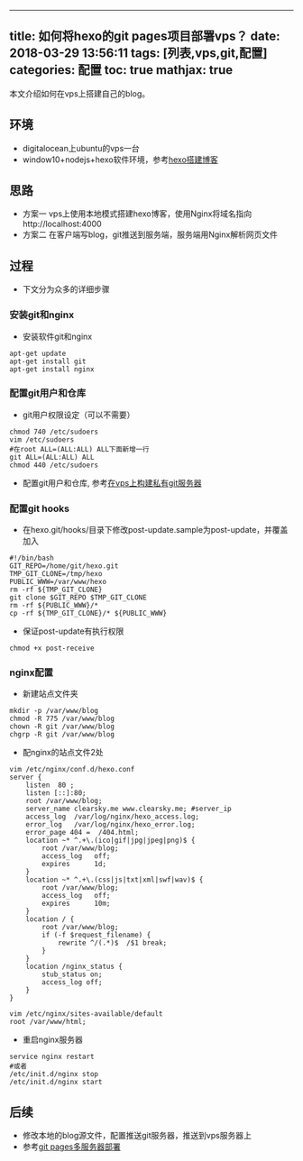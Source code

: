 
---
title: 如何将hexo的git pages项目部署vps？
date: 2018-03-29 13:56:11
tags: [列表,vps,git,配置]
categories: 配置
toc: true
mathjax: true
---
本文介绍如何在vps上搭建自己的blog。
<!-- more -->

## 环境
- digitalocean上ubuntu的vps一台
- window10+nodejs+hexo软件环境，参考[hexo搭建博客](https://leebin.top/2018/03/27/%E4%BD%BF%E7%94%A8github%20pages%E5%92%8Chexo%E6%90%AD%E5%BB%BA%E8%87%AA%E5%B7%B1%E7%9A%84%E5%8D%9A%E5%AE%A2/)

## 思路
- 方案一 vps上使用本地模式搭建hexo博客，使用Nginx将域名指向 http://localhost:4000
- 方案二 在客户端写blog，git推送到服务端，服务端用Nginx解析网页文件

## 过程
- 下文分为众多的详细步骤

### 安装git和nginx
- 安装软件git和nginx
```
apt-get update
apt-get install git
apt-get install nginx
```

### 配置git用户和仓库
- git用户权限设定（可以不需要）
```
chmod 740 /etc/sudoers
vim /etc/sudoers
#在root ALL=(ALL:ALL) ALL下面新增一行
git ALL=(ALL:ALL) ALL
chmod 440 /etc/sudoers
```
- 配置git用户和仓库, 参考[在vps上构建私有git服务器](https://leebin.top/2018/03/27/%E5%A6%82%E4%BD%95%E5%88%A9%E7%94%A8ubuntu%E5%AE%9E%E7%8E%B0%E7%A7%81%E6%9C%89git%E6%9C%8D%E5%8A%A1%E7%AB%AF-%E9%99%84ssh%E6%93%8D%E4%BD%9C%EF%BC%9F/)

### 配置git hooks
- 在hexo.git/hooks/目录下修改post-update.sample为post-update，并覆盖加入
```
#!/bin/bash
GIT_REPO=/home/git/hexo.git
TMP_GIT_CLONE=/tmp/hexo
PUBLIC_WWW=/var/www/hexo
rm -rf ${TMP_GIT_CLONE}
git clone $GIT_REPO $TMP_GIT_CLONE
rm -rf ${PUBLIC_WWW}/*
cp -rf ${TMP_GIT_CLONE}/* ${PUBLIC_WWW}
```
- 保证post-update有执行权限
```
chmod +x post-receive
```

### nginx配置
- 新建站点文件夹
```
mkdir -p /var/www/blog
chmod -R 775 /var/www/blog
chown -R git /var/www/blog
chgrp -R git /var/www/blog
```
- 配nginx的站点文件2处
```
vim /etc/nginx/conf.d/hexo.conf
server {
    listen  80 ;
    listen [::]:80;
    root /var/www/blog;
    server_name clearsky.me www.clearsky.me; #server_ip
    access_log  /var/log/nginx/hexo_access.log;
    error_log   /var/log/nginx/hexo_error.log;
    error_page 404 =  /404.html;
    location ~* ^.+\.(ico|gif|jpg|jpeg|png)$ {
        root /var/www/blog;
        access_log   off;
        expires      1d;
    }
    location ~* ^.+\.(css|js|txt|xml|swf|wav)$ {
        root /var/www/blog;
        access_log   off;
        expires      10m;
    }
    location / {
        root /var/www/blog;
        if (-f $request_filename) {
            rewrite ^/(.*)$  /$1 break;
        }
    }
    location /nginx_status {
        stub_status on;
        access_log off;
    }
}

vim /etc/nginx/sites-available/default
root /var/www/html;
```
- 重启nginx服务器
```
service nginx restart
#或者
/etc/init.d/nginx stop
/etc/init.d/nginx start
```
## 后续
- 修改本地的blog源文件，配置推送git服务器，推送到vps服务器上
- 参考[git pages多服务器部署](https://leebin.top/2018/03/29/git%20pages%E7%9A%84%E8%BF%81%E7%A7%BB%E5%92%8C%E5%A4%9A%E6%9C%8D%E5%8A%A1%E5%99%A8%E9%83%A8%E7%BD%B2/)
